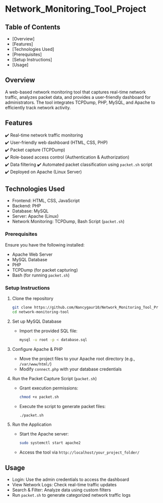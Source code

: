 # Network_Monitoring_Tool_Project 

## Table of Contents 
- [Overview]  
- [Features]  
- [Technologies Used]  
- [Prerequisites]
- [Setup Instructions]  
- [Usage] 

## Overview 
A web-based network monitoring tool that captures real-time network traffic, analyzes packet data, and provides a user-friendly dashboard for administrators. The tool integrates TCPDump, PHP, MySQL, and Apache to efficiently track network activity.  

## Features  
✔️ Real-time network traffic monitoring  
✔️ User-friendly web dashboard (HTML, CSS, PHP)  
✔️ Packet capture (TCPDump)  
✔️ Role-based access control (Authentication & Authorization)  
✔️ Data filtering 
✔️ Automated packet classification using `packet.sh` script  
✔️ Deployed on Apache (Linux Server)  

## Technologies Used  
- Frontend: HTML, CSS, JavaScript  
- Backend: PHP  
- Database: MySQL  
- Server: Apache (Linux)  
- Network Monitoring: TCPDump, Bash Script (`packet.sh`)   

### Prerequisites  
Ensure you have the following installed:  
- Apache Web Server  
- MySQL Database  
- PHP  
- TCPDump (for packet capturing)  
- Bash (for running `packet.sh`)  

### Setup Instructions  
1. Clone the repository
   ```bash
   git clone https://github.com/Nancygaur10/Network_Monitoring_Tool_Project
   cd network-monitoring-tool
   ```  
2. Set up MySQL Database  
   - Import the provided SQL file:  
     ```bash
     mysql -u root -p < database.sql
     ```  
3. Configure Apache & PHP  
   - Move the project files to your Apache root directory (e.g., `/var/www/html/`)  
   - Modify `connect.php` with your database credentials  

4. Run the Packet Capture Script (`packet.sh`)  
   - Grant execution permissions:  
     ```bash
     chmod +x packet.sh
     ```  
   - Execute the script to generate packet files:  
     ```bash
     ./packet.sh
     ```  

5. Run the Application 
   - Start the Apache server:  
     ```bash
     sudo systemctl start apache2
     ```  
   - Access the tool via `http://localhost/your_project_folder/`  

## Usage  
- Login: Use the admin credentials to access the dashboard  
- View Network Logs: Check real-time traffic updates  
- Search & Filter: Analyze data using custom filters  
- Run `packet.sh` to generate categorized network traffic logs  
